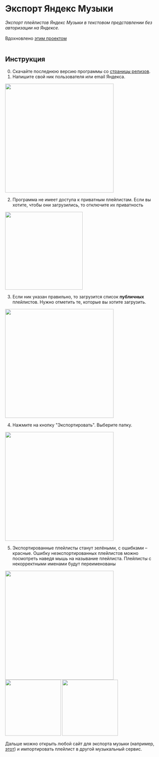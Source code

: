 # Экспорт Яндекс Музыки
*Экспорт плейлистов Яндекс Музыки в текстовом представлении без авторизации на Яндексе.*
<br><br>
Вдохновлено <a href="https://github.com/aleqsanbr/YandexMusicExport">этим проектом</a>
<br><br>
## Инструкция
0. Скачайте последнюю версию программы со <a href="https://github.com/TuTAH1/YandexMusicExportWpf/releases">страницы релизов</a>.
1. Напишите свой ник пользователя или email Яндекса.
   
<img src="https://github.com/TuTAH1/YandexMusicExportWpf/assets/15982179/f955db85-f6e8-47fa-b403-c26a3160817a" height="350px" />

2. Программа не имеет доступа к приватным плейлистам. Если вы хотите, чтобы они загрузились, то отключите их приватность

<img src="https://github.com/TuTAH1/YandexMusicExportWpf/assets/15982179/697f3741-eff1-4773-a217-ac0026e92a48" height="250px" />

3. Если ник указан правильно, то загрузится список **публичных** плейлистов. Нужно отметить те, которые вы хотите загрузить.

<img src="https://github.com/TuTAH1/YandexMusicExportWpf/assets/15982179/aa113a2b-3257-4d47-9ce5-86d70be207d6" height="350px" />



4. Нажмите на кнопку "Экспортировать". Выберите папку.

<img src="https://github.com/TuTAH1/YandexMusicExportWpf/assets/15982179/74cd3254-dca9-45ba-b7f3-89ca79ed30f8" height="350px" />

5. Экспортированные плейлисты станут зелёными, с ошибками – красные. Ошибку неэкспортированных плейлистов можно посмотреть наведя мышь на называние плейлиста. Плейлисты с некорректными именами будут переименованы

<img src="https://github.com/TuTAH1/YandexMusicExportWpf/assets/15982179/5f550e52-8982-405a-affe-5a43b8fa4ddd" height="350px" />
<img src="https://github.com/TuTAH1/YandexMusicExportWpf/assets/15982179/6e97ab0e-5f7e-4613-ae85-aecc448b53fd" height="180px" />
<img src="https://github.com/TuTAH1/YandexMusicExportWpf/assets/15982179/f18b4025-a349-4156-918b-9a32dd0435c5" height="180px" />

Дальше можно открыть любой сайт для экспорта музыки (например, [этот](https://www.tunemymusic.com)) и импортировать плейлист в другой музыкальный сервис.
